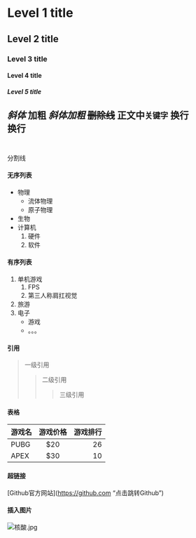 
# Level 1 title
## Level 2 title
### Level 3 title
#### Level 4 title
##### Level 5 title

*斜体*
**加粗**
***斜体加粗***
~~删除线~~
正文中`关键字`
换行<br>
换行<br><br>
---
分割线

#### 无序列表
* 物理
	* 流体物理
	* 原子物理
* 生物
* 计算机
	1. 硬件
	2. 软件

#### 有序列表
1. 单机游戏
	1. FPS
	2. 第三人称肩扛视觉
2. 旅游
3. 电子
	* 游戏
	* 。。。


#### 引用
> 一级引用
>> 二级引用
>>> 三级引用

#### 表格

游戏名|游戏价格|游戏排行
:--|:--:|--:|
PUBG|$20|26
APEX|$30|10

#### 超链接
[Github官方网站](https://github.com “点击跳转Github”)

#### 插入图片
![核酸.jpg](https://s2.loli.net/2022/07/19/vIHik7DgAh4BG1j.jpg)












